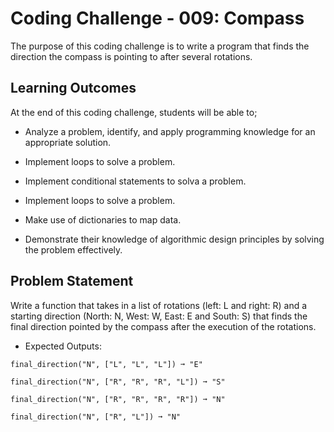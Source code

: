 # Coding Challenge - 009: Compass

The purpose of this coding challenge is to write a program that finds the direction the compass is pointing to after several rotations.

## Learning Outcomes

At the end of this coding challenge, students will be able to;

- Analyze a problem, identify, and apply programming knowledge for an appropriate solution.

- Implement loops to solve a problem.

- Implement conditional statements to solva a problem.

- Implement loops to solve a problem.

- Make use of dictionaries to map data.

- Demonstrate their knowledge of algorithmic design principles by solving the problem effectively.

## Problem Statement

Write a function that takes in a list of rotations (left: L and right: R) and a starting direction (North: N, West: W, East: E and South: S) that finds the final direction pointed by the compass after the execution of the rotations.


- Expected Outputs:

```text
final_direction("N", ["L", "L", "L"]) ➞ "E"

final_direction("N", ["R", "R", "R", "L"]) ➞ "S"

final_direction("N", ["R", "R", "R", "R"]) ➞ "N"

final_direction("N", ["R", "L"]) ➞ "N"
```

